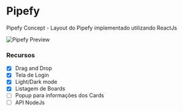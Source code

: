 # Pipefy
Pipefy Concept - Layout do Pipefy implementado utilizando ReactJs

![Pipefy Preview](https://i.imgur.com/FB3UXan.gif)

### Recursos
- [x] Drag and Drop
- [x] Tela de Login
- [x] Light/Dark mode
- [x] Listagem de Boards
- [ ] Popup para informações dos Cards
- [ ] API NodeJs
